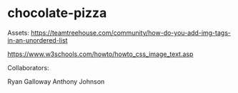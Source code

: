# chocolate-pizza

Assets: 
https://teamtreehouse.com/community/how-do-you-add-img-tags-in-an-unordered-list

https://www.w3schools.com/howto/howto_css_image_text.asp

Collaborators:

Ryan Galloway
Anthony Johnson


